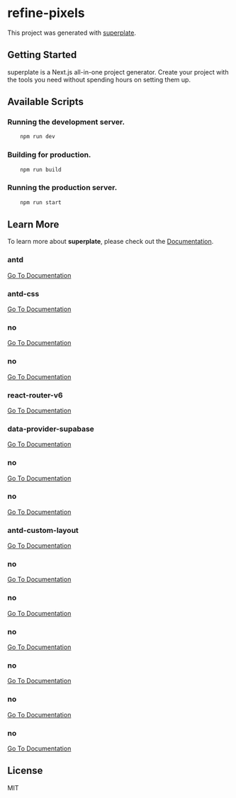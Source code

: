 # refine-pixels


This project was generated with [superplate](https://github.com/pankod/superplate).

## Getting Started

superplate is a Next.js all-in-one project generator. Create your project with the tools you need without spending hours on setting them up.

## Available Scripts

### Running the development server.

```bash
    npm run dev
```

### Building for production.

```bash
    npm run build
```

### Running the production server.

```bash
    npm run start
```

## Learn More

To learn more about **superplate**, please check out the [Documentation](https://github.com/pankod/superplate).


### **antd**



[Go To Documentation]()


### **antd-css**



[Go To Documentation]()


### **no**



[Go To Documentation]()


### **no**



[Go To Documentation]()


### **react-router-v6**



[Go To Documentation]()


### **data-provider-supabase**



[Go To Documentation]()


### **no**



[Go To Documentation]()


### **no**



[Go To Documentation]()


### **antd-custom-layout**



[Go To Documentation]()


### **no**



[Go To Documentation]()


### **no**



[Go To Documentation]()


### **no**



[Go To Documentation]()


### **no**



[Go To Documentation]()


### **no**



[Go To Documentation]()


### **no**



[Go To Documentation]()



## License

MIT
